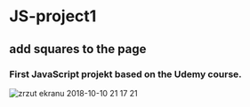 # JS-project1
## add squares to the page
### First JavaScript projekt based on the Udemy course.
![zrzut ekranu 2018-10-10 21 17 21](https://user-images.githubusercontent.com/31861760/46760320-1312d580-ccd2-11e8-8d72-bb86512f56cc.png)
